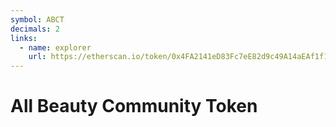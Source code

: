 ```yaml
---
symbol: ABCT
decimals: 2
links:
  - name: explorer
    url: https://etherscan.io/token/0x4FA2141eD83Fc7eE82d9c49A14aEAf1f1509Feb1
---
```


# All Beauty Community Token
